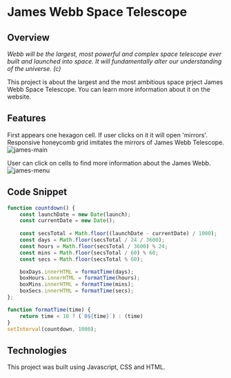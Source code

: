 # James Webb Space Telescope
## Overview
*Webb will be the largest, most powerful and complex space telescope ever built and launched into space. It will fundamentally alter our understanding of the universe. (c)*

This project is about the largest and the most ambitious space prject James Webb Space Telescope. You can learn more information about it on the website.

## Features
First appears one hexagon cell. If user clicks on it it will open 'mirrors'. Responsive honeycomb grid imitates the mirrors of James Webb Telescope.
![james-main](https://user-images.githubusercontent.com/78821780/125646838-35c5334b-4728-4f26-9420-dd2fe2f7e522.gif)

User can click on cells to find more information about the James Webb.
![james-menu](https://user-images.githubusercontent.com/78821780/125648030-c7dc1257-e007-48f1-8169-ce3bb12c06db.gif)

## Code Snippet
```js
function countdown() {
    const launchDate = new Date(launch);
    const currentDate = new Date();
    
    const secsTotal = Math.floor((launchDate - currentDate) / 1000);
    const days = Math.floor(secsTotal / 24 / 3600);
    const hours = Math.floor(secsTotal / 3600) % 24;
    const mins = Math.floor(secsTotal / 60) % 60;
    const secs = Math.floor(secsTotal % 60);

    boxDays.innerHTML = formatTime(days);
    boxHours.innerHTML = formatTime(hours);
    boxMins.innerHTML = formatTime(mins);
    boxSecs.innerHTML = formatTime(secs);
};

function formatTime(time) {
    return time < 10 ? (`0${time}`) : (time)
}
setInterval(countdown, 1000);
```

## Technologies
This project was built using Javascript, CSS and HTML.

